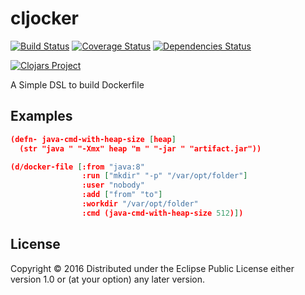 # cljocker
[![Build Status](https://travis-ci.org/minhtuannguyen/cljocker.svg?branch=master)](https://travis-ci.org/minhtuannguyen/cljocker)
[![Coverage Status](https://coveralls.io/repos/github/minhtuannguyen/cljocker/badge.svg?branch=master)](https://coveralls.io/github/minhtuannguyen/cljocker?branch=master)
[![Dependencies Status](http://jarkeeper.com/minhtuannguyen/cljocker/status.svg)](http://jarkeeper.com/minhtuannguyen/cljocker)


[![Clojars Project](http://clojars.org/minhtuannguyen/cljocker/latest-version.svg)](https://clojars.org/minhtuannguyen/cljocker)

A Simple DSL to build Dockerfile

## Examples

```json
(defn- java-cmd-with-heap-size [heap]
  (str "java " "-Xmx" heap "m " "-jar " "artifact.jar"))

(d/docker-file [:from "java:8"
                :run ["mkdir" "-p" "/var/opt/folder"]
                :user "nobody"
                :add ["from" "to"]
                :workdir "/var/opt/folder"
                :cmd (java-cmd-with-heap-size 512)])
```

## License

Copyright © 2016 
Distributed under the Eclipse Public License either version 1.0 or (at
your option) any later version.